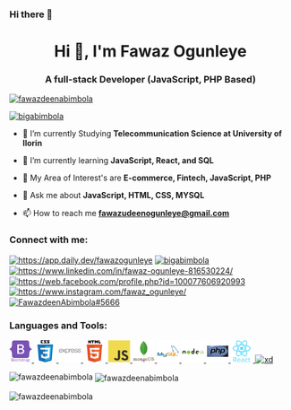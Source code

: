 ### Hi there 👋

<h1 align="center">Hi 👋, I'm Fawaz Ogunleye</h1>
<h3 align="center">A full-stack Developer (JavaScript, PHP Based)</h3>

<p align="left"> <a href="https://github.com/ryo-ma/github-profile-trophy"><img src="https://github-profile-trophy.vercel.app/?username=fawazdeenabimbola" alt="fawazdeenabimbola" /></a> </p>

<p align="left"> <a href="https://twitter.com/bigabimbola" target="blank"><img src="https://img.shields.io/twitter/follow/bigabimbola?logo=twitter&style=for-the-badge" alt="bigabimbola" /></a> </p>

- 🔭 I’m currently Studying **Telecommunication Science at University of Ilorin**

- 🌱 I’m currently learning **JavaScript, React, and SQL**

- 👯 My Area of Interest's are  **E-commerce, Fintech, JavaScript, PHP**

- 💬 Ask me about **JavaScript, HTML, CSS, MYSQL**

- 📫 How to reach me **fawazudeenogunleye@gmail.com**

<h3 align="left">Connect with me:</h3>
<p align="left">
<a href="https://dev.to/https://app.daily.dev/fawazogunleye" target="blank"><img align="center" src="https://raw.githubusercontent.com/rahuldkjain/github-profile-readme-generator/master/src/images/icons/Social/devto.svg" alt="https://app.daily.dev/fawazogunleye" height="30" width="40" /></a>
<a href="https://twitter.com/bigabimbola" target="blank"><img align="center" src="https://raw.githubusercontent.com/rahuldkjain/github-profile-readme-generator/master/src/images/icons/Social/twitter.svg" alt="bigabimbola" height="30" width="40" /></a>
<a href="https://linkedin.com/in/https://www.linkedin.com/in/fawaz-ogunleye-816530224/" target="blank"><img align="center" src="https://raw.githubusercontent.com/rahuldkjain/github-profile-readme-generator/master/src/images/icons/Social/linked-in-alt.svg" alt="https://www.linkedin.com/in/fawaz-ogunleye-816530224/" height="30" width="40" /></a>
<a href="https://fb.com/https://web.facebook.com/profile.php?id=100077606920993" target="blank"><img align="center" src="https://raw.githubusercontent.com/rahuldkjain/github-profile-readme-generator/master/src/images/icons/Social/facebook.svg" alt="https://web.facebook.com/profile.php?id=100077606920993" height="30" width="40" /></a>
<a href="https://instagram.com/https://www.instagram.com/fawaz_ogunleye/" target="blank"><img align="center" src="https://raw.githubusercontent.com/rahuldkjain/github-profile-readme-generator/master/src/images/icons/Social/instagram.svg" alt="https://www.instagram.com/fawaz_ogunleye/" height="30" width="40" /></a>
<a href="https://discord.gg/FawazdeenAbimbola#5666" target="blank"><img align="center" src="https://raw.githubusercontent.com/rahuldkjain/github-profile-readme-generator/master/src/images/icons/Social/discord.svg" alt="FawazdeenAbimbola#5666" height="30" width="40" /></a>
</p>

<h3 align="left">Languages and Tools:</h3>
<p align="left"> <a href="https://getbootstrap.com" target="_blank" rel="noreferrer"> <img src="https://raw.githubusercontent.com/devicons/devicon/master/icons/bootstrap/bootstrap-plain-wordmark.svg" alt="bootstrap" width="40" height="40"/> </a> <a href="https://www.w3schools.com/css/" target="_blank" rel="noreferrer"> <img src="https://raw.githubusercontent.com/devicons/devicon/master/icons/css3/css3-original-wordmark.svg" alt="css3" width="40" height="40"/> </a> <a href="https://expressjs.com" target="_blank" rel="noreferrer"> <img src="https://raw.githubusercontent.com/devicons/devicon/master/icons/express/express-original-wordmark.svg" alt="express" width="40" height="40"/> </a> <a href="https://www.w3.org/html/" target="_blank" rel="noreferrer"> <img src="https://raw.githubusercontent.com/devicons/devicon/master/icons/html5/html5-original-wordmark.svg" alt="html5" width="40" height="40"/> </a> <a href="https://developer.mozilla.org/en-US/docs/Web/JavaScript" target="_blank" rel="noreferrer"> <img src="https://raw.githubusercontent.com/devicons/devicon/master/icons/javascript/javascript-original.svg" alt="javascript" width="40" height="40"/> </a> <a href="https://www.mongodb.com/" target="_blank" rel="noreferrer"> <img src="https://raw.githubusercontent.com/devicons/devicon/master/icons/mongodb/mongodb-original-wordmark.svg" alt="mongodb" width="40" height="40"/> </a> <a href="https://www.mysql.com/" target="_blank" rel="noreferrer"> <img src="https://raw.githubusercontent.com/devicons/devicon/master/icons/mysql/mysql-original-wordmark.svg" alt="mysql" width="40" height="40"/> </a> <a href="https://nodejs.org" target="_blank" rel="noreferrer"> <img src="https://raw.githubusercontent.com/devicons/devicon/master/icons/nodejs/nodejs-original-wordmark.svg" alt="nodejs" width="40" height="40"/> </a> <a href="https://www.php.net" target="_blank" rel="noreferrer"> <img src="https://raw.githubusercontent.com/devicons/devicon/master/icons/php/php-original.svg" alt="php" width="40" height="40"/> </a> <a href="https://reactjs.org/" target="_blank" rel="noreferrer"> <img src="https://raw.githubusercontent.com/devicons/devicon/master/icons/react/react-original-wordmark.svg" alt="react" width="40" height="40"/> </a> <a href="https://www.adobe.com/products/xd.html" target="_blank" rel="noreferrer"> <img src="https://cdn.worldvectorlogo.com/logos/adobe-xd.svg" alt="xd" width="40" height="40"/> </a> </p>

<p><img align="left" src="https://github-readme-stats.vercel.app/api/top-langs?username=fawazdeenabimbola&show_icons=true&locale=en&layout=compact" alt="fawazdeenabimbola" /></p>

<p>&nbsp;<img align="center" src="https://github-readme-stats.vercel.app/api?username=fawazdeenabimbola&show_icons=true&locale=en" alt="fawazdeenabimbola" /></p>

<p><img align="center" src="https://github-readme-streak-stats.herokuapp.com/?user=fawazdeenabimbola&" alt="fawazdeenabimbola" /></p>
